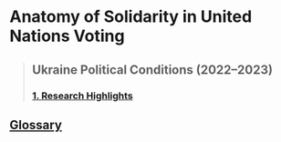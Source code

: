 # Anatomy of Solidarity in United Nations Voting
> ## Ukraine Political Conditions (2022–2023)
> ### [1. Research Highlights](https://sobolsky.github.io/upc/)

## [Glossary](https://sobolsky.github.io/un/glossary)
